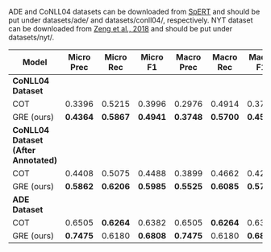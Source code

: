 ADE and CoNLL04 datasets can be downloaded from [SpERT](https://github.com/lavis-nlp/spert/blob/master/scripts/fetch_datasets.sh) and should be put under datasets/ade/ and datasets/conll04/, respectively. NYT dataset can be downloaded from [Zeng et al., 2018](https://github.com/xiangrongzeng/copy_re) and should be put under datasets/nyt/.

| Model         | Micro Prec    | Micro Rec     | Micro F1      | Macro Prec    | Macro Rec     | Macro F1      |
| ------------- |:-------------:|:-------------:|:-------------:|:-------------:|:-------------:|:-------------:|
| **CoNLL04 Dataset** |
| COT | 0.3396 | 0.5215 | 0.3996 | 0.2976 | 0.4914 | 0.3707 |
| GRE (ours) | **0.4364** | **0.5867** | **0.4941** | **0.3748** | **0.5700** | **0.4522** |
| **CoNLL04 Dataset (After Annotated)** |
| COT | 0.4408 | 0.5075 | 0.4488 | 0.3899 | 0.4662 | 0.4246 |
| GRE (ours) | **0.5862** | **0.6206** | **0.5985** | **0.5525** | **0.6085** | **0.5792** |
| **ADE Dataset** |
| COT | 0.6505 | **0.6264** | 0.6382 | 0.6505 | **0.6264** | 0.6382 |
| GRE (ours) | **0.7475** | 0.6180 | **0.6808** | **0.7475** | 0.6180 | **0.6806** |

